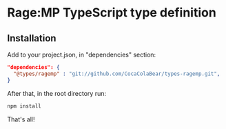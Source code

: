 # Rage:MP TypeScript type definition

## Installation
Add to your project.json, in "dependencies" section:

``` json
"dependencies": {
  "@types/ragemp" : "git://github.com/CocaColaBear/types-ragemp.git",
}
```

After that, in the root directory run:

``` bash
npm install
```

That's all!